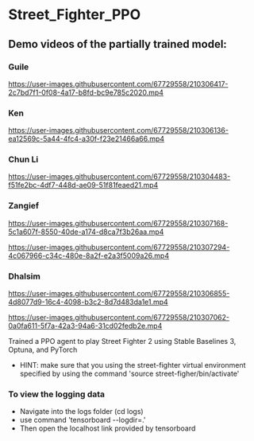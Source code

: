 # Street_Fighter_PPO

## Demo videos of the partially trained model:

### Guile
https://user-images.githubusercontent.com/67729558/210306417-2c7bd7f1-0f08-4a17-b8fd-bc9e785c2020.mp4

### Ken
https://user-images.githubusercontent.com/67729558/210306136-ea12569c-5a44-4fc4-a30f-f23e21466a66.mp4

### Chun Li
https://user-images.githubusercontent.com/67729558/210304483-f51fe2bc-4df7-448d-ae09-51f81feaed21.mp4

### Zangief
https://user-images.githubusercontent.com/67729558/210307168-5c1a607f-8550-40de-a174-d8ca7f3b26aa.mp4

https://user-images.githubusercontent.com/67729558/210307294-4c067966-c34c-480e-8a2f-e2a3f5009a26.mp4

### Dhalsim
https://user-images.githubusercontent.com/67729558/210306855-4d8077d9-16c4-4098-b3c2-8d7d483da1e1.mp4

https://user-images.githubusercontent.com/67729558/210307062-0a0fa611-5f7a-42a3-94a6-31cd02fedb2e.mp4


Trained a PPO agent to play Street Fighter 2 using Stable Baselines 3, Optuna, and PyTorch
- HINT: make sure that you using the street-fighter virtual environment specified by using the command 'source street-figher/bin/activate'

### To view the logging data 
- Navigate into the logs folder (cd logs)
- use command 'tensorboard --logdir=.'
- Then open the localhost link provided by tensorboard
